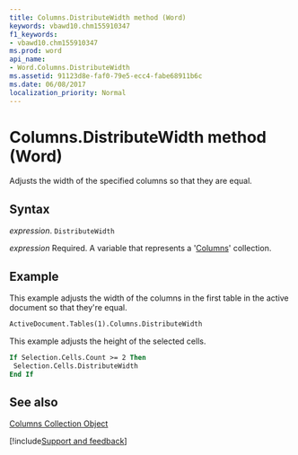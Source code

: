 ```yaml
---
title: Columns.DistributeWidth method (Word)
keywords: vbawd10.chm155910347
f1_keywords:
- vbawd10.chm155910347
ms.prod: word
api_name:
- Word.Columns.DistributeWidth
ms.assetid: 91123d8e-faf0-79e5-ecc4-fabe68911b6c
ms.date: 06/08/2017
localization_priority: Normal
---
```



# Columns.DistributeWidth method (Word)

Adjusts the width of the specified columns so that they are equal.


## Syntax

_expression_. `DistributeWidth`

_expression_ Required. A variable that represents a '[Columns](Word.columns.md)' collection.


## Example

This example adjusts the width of the columns in the first table in the active document so that they're equal.


```vb
ActiveDocument.Tables(1).Columns.DistributeWidth
```

This example adjusts the height of the selected cells.




```vb
If Selection.Cells.Count >= 2 Then 
 Selection.Cells.DistributeWidth 
End If
```


## See also


[Columns Collection Object](Word.columns.md)

[!include[Support and feedback](~/includes/feedback-boilerplate.md)]